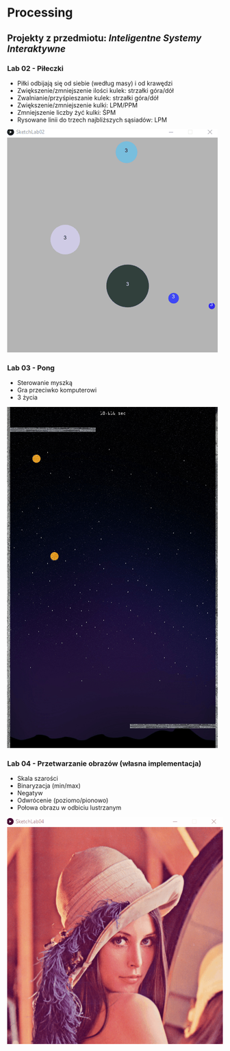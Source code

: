 # Processing

## Projekty z przedmiotu: *Inteligentne Systemy Interaktywne*

### Lab 02 - Piłeczki
 - Piłki odbijają się od siebie (według masy) i od krawędzi
 - Zwiększenie/zmniejszenie ilości kulek: strzałki góra/dół
 - Zwalnianie/przyśpieszanie kulek: strzałki góra/dół
 - Zwiększenie/zmniejszenie kulki: LPM/PPM
 - Zmniejszenie liczby żyć kulki: ŚPM
 - Rysowane linii do trzech najbliższych sąsiadów: LPM
 
![](https://github.com/Patresss/Processing/blob/master/gifs/lab02.gif)

### Lab 03 - Pong
 - Sterowanie myszką
 - Gra przeciwko komputerowi
 - 3 życia
 
 ![](https://github.com/Patresss/Processing/blob/master/gifs/lab03.gif)
 
### Lab 04 - Przetwarzanie obrazów (własna implementacja)
 - Skala szarości
 - Binaryzacja (min/max)
 - Negatyw
 - Odwrócenie (poziomo/pionowo)
 - Połowa obrazu w odbiciu lustrzanym
 
 ![](https://github.com/Patresss/Processing/blob/master/gifs/lab04.gif)
